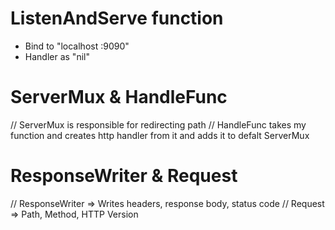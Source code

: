 
# ListenAndServe function
- Bind to "localhost :9090"
- Handler as "nil"

# ServerMux & HandleFunc
// ServerMux is responsible for redirecting path
// HandleFunc takes my function and creates http handler from it and adds it to defalt ServerMux

# ResponseWriter & Request
// ResponseWriter => Writes headers, response body, status code
// Request => Path, Method, HTTP Version



